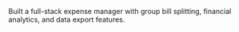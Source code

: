 Built a full-stack expense manager with group bill splitting, financial analytics, and data export features.
